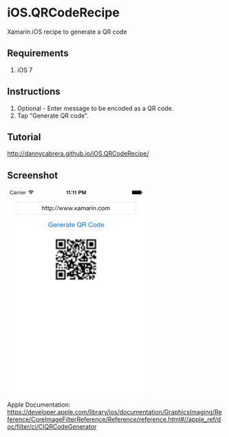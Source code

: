 iOS.QRCodeRecipe 
=================

Xamarin.iOS recipe to generate a QR code

Requirements
-------
1. iOS 7

Instructions
-------
1. Optional - Enter message to be encoded as a QR code.
2. Tap "Generate QR code".

Tutorial
-------
http://dannycabrera.github.io/iOS.QRCodeRecipe/

Screenshot
-------
![Combined](Screenshot/QRCodeScreenshot.png)

Apple Documentation:<br/>
https://developer.apple.com/library/ios/documentation/GraphicsImaging/Reference/CoreImageFilterReference/Reference/reference.html#//apple_ref/doc/filter/ci/CIQRCodeGenerator
